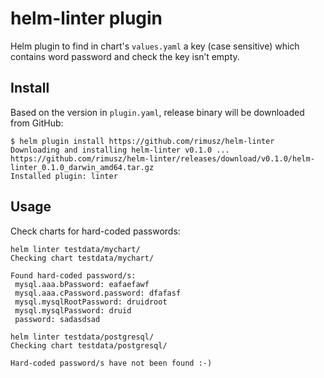 # helm-linter plugin

Helm plugin to find in chart's `values.yaml` a key (case sensitive) which contains word password and check the key isn’t empty.

## Install

Based on the version in `plugin.yaml`, release binary will be downloaded from GitHub:

```
$ helm plugin install https://github.com/rimusz/helm-linter
Downloading and installing helm-linter v0.1.0 ...
https://github.com/rimusz/helm-linter/releases/download/v0.1.0/helm-linter_0.1.0_darwin_amd64.tar.gz
Installed plugin: linter
```

## Usage

Check charts for hard-coded passwords:

```
helm linter testdata/mychart/
Checking chart testdata/mychart/

Found hard-coded password/s:
 mysql.aaa.bPassword: eafaefawf
 mysql.aaa.cPassword.password: dfafasf
 mysql.mysqlRootPassword: druidroot
 mysql.mysqlPassword: druid
 password: sadasdsad
```

```
helm linter testdata/postgresql/
Checking chart testdata/postgresql/

Hard-coded password/s have not been found :-)
```

